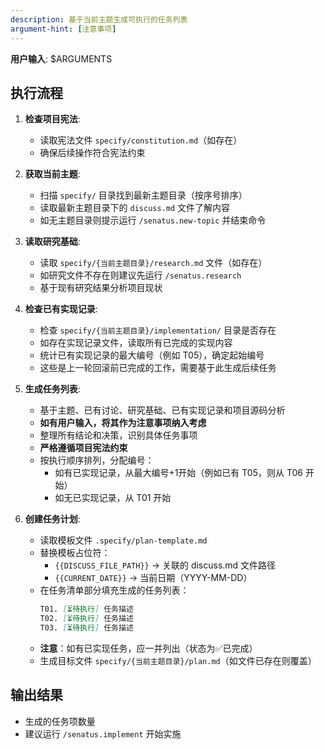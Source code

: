 ```yaml
---
description: 基于当前主题生成可执行的任务列表
argument-hint: [注意事项]
---
```


**用户输入**: $ARGUMENTS

## 执行流程

1. **检查项目宪法**:
   - 读取宪法文件 `specify/constitution.md`（如存在）
   - 确保后续操作符合宪法约束

2. **获取当前主题**:
   - 扫描 `specify/` 目录找到最新主题目录（按序号排序）
   - 读取最新主题目录下的 `discuss.md` 文件了解内容
   - 如无主题目录则提示运行 `/senatus.new-topic` 并结束命令

3. **读取研究基础**:
   - 读取 `specify/{当前主题目录}/research.md` 文件（如存在）
   - 如研究文件不存在则建议先运行 `/senatus.research`
   - 基于现有研究结果分析项目现状

4. **检查已有实现记录**:
   - 检查 `specify/{当前主题目录}/implementation/` 目录是否存在
   - 如存在实现记录文件，读取所有已完成的实现内容
   - 统计已有实现记录的最大编号（例如 T05），确定起始编号
   - 这些是上一轮回滚前已完成的工作，需要基于此生成后续任务

5. **生成任务列表**:
   - 基于主题、已有讨论、研究基础、已有实现记录和项目源码分析
   - **如有用户输入，将其作为注意事项纳入考虑**
   - 整理所有结论和决策，识别具体任务事项
   - **严格遵循项目宪法约束**
   - 按执行顺序排列，分配编号：
     * 如有已实现记录，从最大编号+1开始（例如已有 T05，则从 T06 开始）
     * 如无已实现记录，从 T01 开始

6. **创建任务计划**:
   - 读取模板文件 `.specify/plan-template.md`
   - 替换模板占位符：
     * `{{DISCUSS_FILE_PATH}}` → 关联的 discuss.md 文件路径
     * `{{CURRENT_DATE}}` → 当前日期（YYYY-MM-DD）
   - 在任务清单部分填充生成的任务列表：
     ```markdown
     T01. [⏳待执行] 任务描述
     T02. [⏳待执行] 任务描述
     T03. [⏳待执行] 任务描述
     ```
   - **注意**：如有已实现任务，应一并列出（状态为✅已完成）
   - 生成目标文件 `specify/{当前主题目录}/plan.md`（如文件已存在则覆盖）


## 输出结果
- 生成的任务项数量
- 建议运行 `/senatus.implement` 开始实施